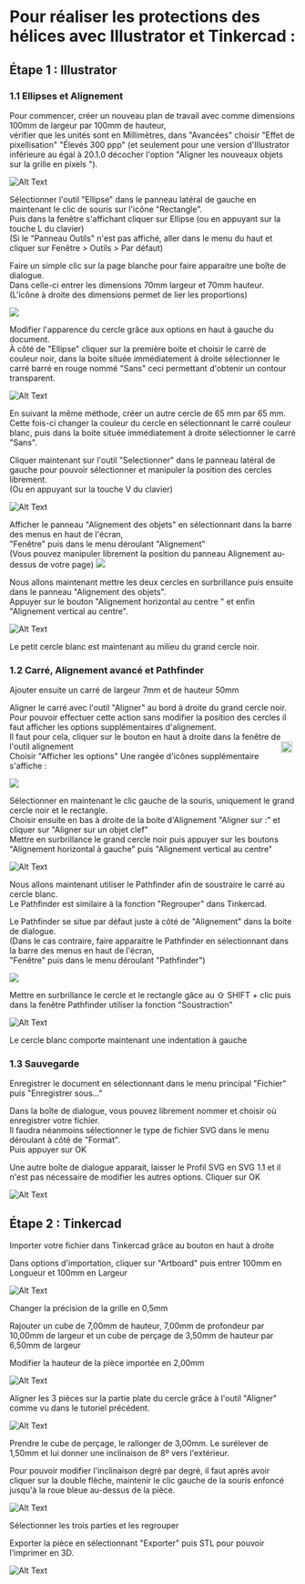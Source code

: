 # Pour réaliser les protections des hélices avec Illustrator et Tinkercad :

## Étape 1 : Illustrator

### 1.1 Ellipses et Alignement

Pour commencer, créer un nouveau plan de travail avec comme dimensions 100mm de largeur par 100mm de hauteur,  
vérifier que les unités sont en Millimètres, dans "Avancées" choisir "Effet de pixellisation" "Élevés 300 ppp" (et seulement pour une version d'Illustrator infèrieure au égal à 20.1.0 décocher l'option "Aligner les nouveaux objets sur la grille en pixels ").

![Alt Text](Gifs2/05.gif)

Sélectionner l'outil "Ellipse" dans le panneau latéral de gauche en maintenant le clic de souris sur l'icône "Rectangle".  
Puis dans la fenêtre s'affichant cliquer sur Ellipse (ou en appuyant sur la touche L du clavier)  
(Si le "Panneau Outils" n'est pas affiché, aller dans le menu du haut et cliquer sur Fenêtre > Outils > Par défaut)

Faire un simple clic sur la page blanche pour faire apparaitre une boîte de dialogue.  
Dans celle-ci entrer les dimensions 70mm largeur et 70mm hauteur.  
(L'icône à droite des dimensions permet de lier les proportions)

<img src="Gifs2/Ellipse_Box.png">

Modifier l'apparence du cercle grâce aux options en haut à gauche du document.  
À côté de "Ellipse" cliquer sur la première boite et choisir le carré de couleur noir, dans la boite située immédiatement à droite sélectionner le carré barré en rouge nommé "Sans" ceci permettant d'obtenir un contour transparent.

![Alt Text](Gifs2/06.gif)

En suivant la même méthode, créer un autre cercle de 65 mm par 65 mm.  
Cette fois-ci changer la couleur du cercle en sélectionnant le carré couleur blanc, puis dans la boite située immédiatement à droite sélectionner le carré "Sans".

Cliquer maintenant sur l'outil "Selectionner" dans le panneau latéral de gauche pour pouvoir sélectionner et manipuler la position des cercles librement.  
(Ou en appuyant sur la touche V du clavier)

![Alt Text](Gifs2/07.gif)

Afficher le panneau "Alignement des objets" en sélectionnant dans la barre des menus en haut de l'écran,  
"Fenêtre" puis dans le menu déroulant "Alignement"  
(Vous pouvez manipuler librement la position du panneau Alignement au-dessus de votre page)
<img src="Gifs2/Alignement_Simple_Box.png">

Nous allons maintenant mettre les deux cercles en surbrillance puis ensuite dans le panneau "Alignement des objets".  
Appuyer sur le bouton "Alignement horizontal au centre " et enfin "Alignement vertical au centre".

![Alt Text](Gifs2/08.gif)

Le petit cercle blanc est maintenant au milieu du grand cercle noir.

### 1.2 Carré, Alignement avancé et Pathfinder

Ajouter ensuite un carré de largeur 7mm et de hauteur 50mm

Aligner le carré avec l'outil "Aligner" au bord à droite du grand cercle noir.  
Pour pouvoir effectuer cette action sans modifier la position des cercles il faut afficher les options supplémentaires d'alignement.  
Il faut pour cela, cliquer sur le bouton en haut à droite dans la fenêtre de l'outil alignement <img src="Gifs2/Options.svg" style="float : right;margin-right: 7px;" width="20" height="20">  
Choisir "Afficher les options"
Une rangée d'icônes supplémentaire s'affiche :

<img src="Gifs2/Alignement_Box.png">

Sélectionner en maintenant le clic gauche de la souris, uniquement le grand cercle noir et le rectangle.  
Choisir ensuite en bas à droite de la boite d'Alignement "Aligner sur :" et cliquer sur "Aligner sur un objet clef"  
Mettre en surbrillance le grand cercle noir puis appuyer sur les boutons  
"Alignement horizontal à gauche" puis "Alignement vertical au centre"

![Alt Text](Gifs2/09.gif)

Nous allons maintenant utiliser le Pathfinder afin de soustraire le carré au cercle blanc.  
Le Pathfinder est similaire à la fonction "Regrouper" dans Tinkercad.   

Le Pathfinder se situe par défaut juste à côté de "Alignement" dans la boite de dialogue.  
(Dans le cas contraire, faire apparaitre le Pathfinder en sélectionnant dans la barre des menus en haut de l'écran,  
"Fenêtre" puis dans le menu déroulant "Pathfinder")

<img src="Gifs2/Pathfinder_box.png">

Mettre en surbrillance le cercle et le rectangle gâce au ⇧ SHIFT + clic puis dans la fenêtre Pathfinder utiliser la fonction "Soustraction"

![Alt Text](Gifs2/10.gif)

Le cercle blanc comporte maintenant une indentation à gauche

### 1.3 Sauvegarde

Enregistrer le document en sélectionnant dans le menu principal "Fichier" puis "Enregistrer sous..."

Dans la boîte de dialogue, vous pouvez librement nommer et choisir où enregistrer votre fichier.  
Il faudra néanmoins sélectionner le type de fichier SVG dans le menu déroulant à côté de "Format".  
Puis appuyer sur OK

Une autre boîte de dialogue apparait, laisser le Profil SVG en SVG 1.1 et il n'est pas nécessaire de modifier les autres options. Cliquer sur OK

![Alt Text](Gifs2/11.gif)

## Étape 2 : Tinkercad

Importer votre fichier dans Tinkercad grâce au bouton en haut à droite

Dans options d'importation, cliquer sur "Artboard" puis entrer 100mm en Longueur et 100mm en Largeur

![Alt Text](Gifs2/12.gif)

Changer la précision de la grille en 0,5mm

Rajouter un cube de 7,00mm de hauteur, 7,00mm de profondeur par 10,00mm de largeur et un cube de perçage de 3,50mm de hauteur par 6,50mm de largeur

Modifier la hauteur de la pièce importée en 2,00mm

![Alt Text](Gifs2/13.gif)

Aligner les 3 pièces sur la partie plate du cercle grâce à l'outil "Aligner" comme vu dans le tutoriel précédent.

![Alt Text](Gifs2/14.gif)

Prendre le cube de perçage, le rallonger de 3,00mm.
Le surélever de 1,50mm et lui donner une inclinaison de 8º vers l'extérieur.  

Pour pouvoir modifier l'inclinaison degré par degré, il faut après avoir cliquer sur la double flèche, maintenir le clic gauche de la souris enfoncé jusqu'à la roue bleue au-dessus de la pièce.

![Alt Text](Gifs2/15.gif)

Sélectionner les trois parties et les regrouper

Exporter la pièce en sélectionnant "Exporter" puis STL pour pouvoir l'imprimer en 3D.

![Alt Text](Gifs2/16.gif)
